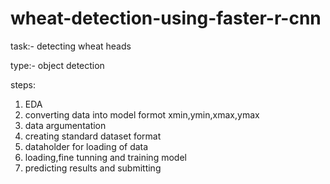 # wheat-detection-using-faster-r-cnn

task:- detecting wheat heads

type:- object detection

steps:

1) EDA
2) converting data into model formot xmin,ymin,xmax,ymax
3) data argumentation
4) creating standard dataset format 
5) dataholder for loading of data
6) loading,fine tunning and training model 
7) predicting results and submitting

